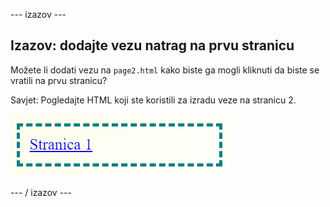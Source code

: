 \--- izazov \---

## Izazov: dodajte vezu natrag na prvu stranicu

Možete li dodati vezu na `page2.html` kako biste ga mogli kliknuti da biste se vratili na prvu stranicu?

Savjet: Pogledajte HTML koji ste koristili za izradu veze na stranicu 2.

![zaslona](images/magazine-page1-link.png)

\--- / izazov \---